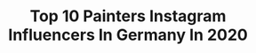 ---
title: Top 10 Painters Instagram Influencers In Germany In 2020
description: >-
  Find top painters Instagram influencers in Germany in 2020. Most popular hashtags: #art #painting #illustration #artist.
platform: Instagram
profiles:
  - username: "rischny"
    fullname: >-
      Maike Frederike Scheibe
    location: "Germany"
    followers: 71054
    engagement: 261
    commentsToLikes: 0.138340
    id: ck0uakql5ck1e0i19ggkavmqq
    verified: false
    hashtags: "#colourfulmakeup, #purple, #byop, #illusion"
  - username: "farhadfarhadi1988"
    fullname: >-
      Farhad Farhadi
    location: "Germany"
    followers: 5207
    engagement: 1487
    commentsToLikes: 0.069714
    id: ck5hi5l0gbrh70i11tut3zg91
    verified: false
    hashtags: "#southofiran, #galaxy, #ukphonebox, #stencilart"
  - username: "atrusovaartist"
    fullname: >-
      Anastasia Trusova
    location: "Germany"
    followers: 96125
    engagement: 425
    commentsToLikes: 0.015536
    id: ck0u8z09l8nev0i1930uqyeln
    verified: false
    hashtags: "#painting, #cock, #fisch, #magnolia"
  - username: "mr.stan_nats"
    fullname: >-
      STAN-NATS
    location: "Germany"
    followers: 83694
    engagement: 310
    commentsToLikes: 0.007953
    id: ck134h05qwdhi0i19fk23gm95
    verified: false
    hashtags: "#style, #letters, #closeup, #mrstannats"
  - username: "czolk"
    fullname: >-
      CZOLK
    location: "Germany"
    followers: 2090
    engagement: 1339
    commentsToLikes: 0.075827
    id: ck8t1y2gpxi2c0j78oeo3vskj
    verified: false
    hashtags: "#study, #gassirunde, #metropolink2019, #scribble"
  - username: "james_bullough"
    fullname: >-
      James Bullough
    location: "Germany"
    followers: 64316
    engagement: 177
    commentsToLikes: 0.023307
    id: ck14ln4udvhxs0i19xufehqyl
    verified: true
    hashtags: "#freckles, #portraitpainting, #oilpaint, #oilpainting"
  - username: "igsonart"
    fullname: >-
      Iga 'Igson' Oliwiak 🎨 🦄
    location: "Germany"
    followers: 12832
    engagement: 617
    commentsToLikes: 0.023061
    id: ck15rrhdv9bv70i196gof8ysa
    verified: false
    hashtags: "#paintingfromlife, #africanmythology, #dreadlocks, #digitalpainting"
  - username: "mariafernandeztattoo"
    fullname: >-
      MARÍA FERNÁNDEZ
    location: "Germany"
    followers: 101547
    engagement: 174
    commentsToLikes: 0.010282
    id: ck5zuy1x038uk0i148pz6y9xl
    verified: false
    hashtags: "#watercolorpainting, #tattooist, #snaketattoo, #artecontraelcovidmadrid"
  - username: "philippweberartist"
    fullname: >-
      Philipp Weber
    location: "Germany"
    followers: 75935
    engagement: 353
    commentsToLikes: 0.011824
    id: ck1358rpu09lf0i19919zeurk
    verified: true
    hashtags: "#documentary, #artdaily, #figurativeartist, #art"
  - username: "wohl.photography"
    fullname: >-
      
    location: "Germany"
    followers: 3236
    engagement: 2217
    commentsToLikes: 0.074320
    id: ck8t3qhnh43xp0j781yq0h9qx
    verified: false
    hashtags: "#urbanballet, #canonef1635f28ii, #urbanjungle, #colors"
---